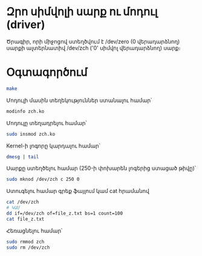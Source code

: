 Զրո սիմվոլի սարք ու մոդուլ (driver)
================================

Ծրագիր, որի միջոցով ստեղծվում է /dev/zero (0 վերադարձնող) սարքի ալտերնատիվ /dev/zch ('0' սիմվոլ վերադարձնող) սարք։

Օգտագործում
================================
```bash 
make
```

Մոդուլի մասին տեղեկություններ ստանալու համար՝
```bash
modinfo zch.ko
```

Մոդուլը տեղադրելու համար՝
```bash
sudo insmod zch.ko
```

Kernel-ի լոգորը կարդալու համար՝
```bash
dmesg | tail
```

Սարքը ստեղծելու համար (250-ի փոխարեն լոգերից ստացած թիվը)՝
```bash
sudo mknod /dev/zch c 250 0
```

Ստուգելու համար գրեք ֆայլում կամ cat հրամանով
```bash
cat /dev/zch
# ԿԱՄ
dd if=/dev/zch of=file_z.txt bs=1 count=100
cat file_z.txt
```

Հեռացնելու համար՝
```bash
sudo rmmod zch
sudo rm /dev/zch
``` 
